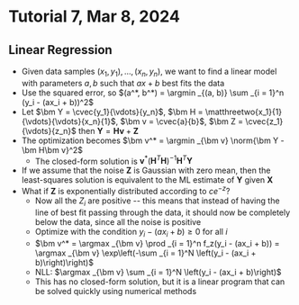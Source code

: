 # Tutorial 7, Mar 8, 2024

## Linear Regression

* Given data samples $(x_1, y_1), \dots, (x_n, y_n)$, we want to find a linear model with parameters $a, b$ such that $ax + b$ best fits the data
* Use the squared error, so $(a^*, b^*) = \argmin _{(a, b)} \sum _{i = 1}^n (y_i - (ax_i + b))^2$
* Let $\bm Y = \cvec{y_1}{\vdots}{y_n}$, $\bm H = \matthreetwo{x_1}{1}{\vdots}{\vdots}{x_n}{1}$, $\bm v = \cvec{a}{b}$, $\bm Z = \cvec{z_1}{\vdots}{z_n}$ then $\bm Y = \bm H\bm v + \bm Z$
* The optimization becomes $\bm v^* = \argmin _{\bm v} \norm{\bm Y - \bm H\bm v}^2$
	* The closed-form solution is $\bm v^* (\bm H^T\bm H)^{-1}\bm H^T\bm Y$
* If we assume that the noise $\bm Z$ is Gaussian with zero mean, then the least-squares solution is equivalent to the ML estimate of $\bm Y$ given $\bm X$
* What if $\bm Z$ is exponentially distributed according to $ce^{-z}$?
	* Now all the $Z_i$ are positive -- this means that instead of having the line of best fit passing through the data, it should now be completely below the data, since all the noise is positive
	* Optimize with the condition $y_i - (ax_i + b) \geq 0$ for all $i$
	* $\bm v^* = \argmax _{\bm v} \prod _{i = 1}^n f_z(y_i - (ax_i + b)) = \argmax _{\bm v} \exp\left(-\sum _{i = 1}^N \left(y_i - (ax_i + b)\right)\right)$
	* NLL: $\argmax _{\bm v} \sum _{i = 1}^N \left(y_i - (ax_i + b)\right)$
	* This has no closed-form solution, but it is a linear program that can be solved quickly using numerical methods

